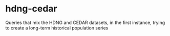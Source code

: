 # hdng-cedar
Queries that mix the HDNG and CEDAR datasets, in the first instance, trying to create a long-term historical population series

